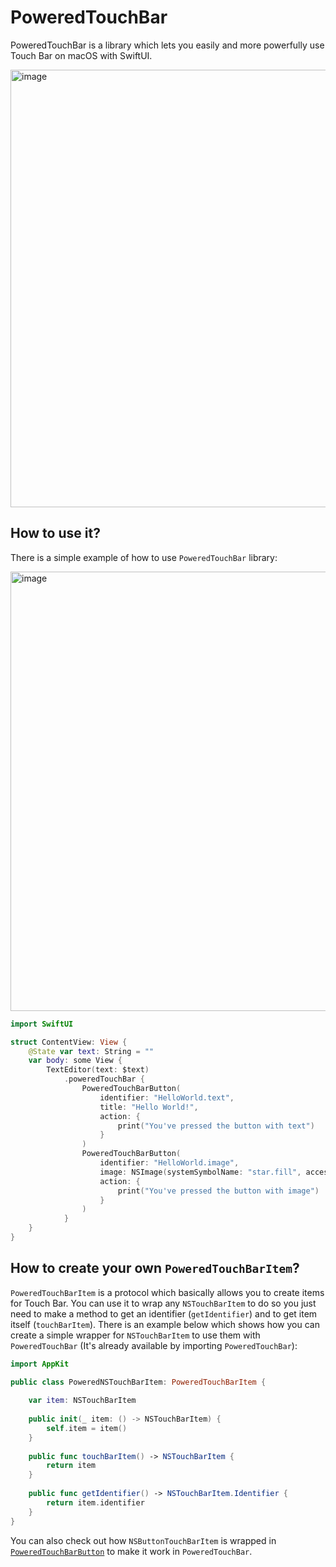 # PoweredTouchBar

PoweredTouchBar is a library which lets you easily and more powerfully use Touch Bar on macOS with SwiftUI.

<img width="700" alt="image" src="https://user-images.githubusercontent.com/17158860/112017767-f9cb1000-8b3e-11eb-82ca-14ad2705f4a8.png">

## How to use it?
There is a simple example of how to use `PoweredTouchBar` library:

<img width="703" alt="image" src="https://user-images.githubusercontent.com/17158860/112017959-28e18180-8b3f-11eb-92dc-e629964a4360.png">

```swift
import SwiftUI

struct ContentView: View {
    @State var text: String = ""
    var body: some View {
        TextEditor(text: $text)
            .poweredTouchBar {
                PoweredTouchBarButton(
                    identifier: "HelloWorld.text",
                    title: "Hello World!",
                    action: {
                        print("You've pressed the button with text")
                    }
                )
                PoweredTouchBarButton(
                    identifier: "HelloWorld.image",
                    image: NSImage(systemSymbolName: "star.fill", accessibilityDescription: nil)!,
                    action: {
                        print("You've pressed the button with image")
                    }
                )
            }
    }
}
```

## How to create your own `PoweredTouchBarItem`?
`PoweredTouchBarItem` is a protocol which basically allows you to create items for Touch Bar.
You can use it to wrap any `NSTouchBarItem` to do so you just need to make a method to get
an identifier (`getIdentifier`) and to get item itself (`touchBarItem`). There is an example below
which shows how you can create a simple wrapper for `NSTouchBarItem` to use them with 
`PoweredTouchBar` (It's already available by importing `PoweredTouchBar`):
```swift
import AppKit

public class PoweredNSTouchBarItem: PoweredTouchBarItem {
    
    var item: NSTouchBarItem
    
    public init(_ item: () -> NSTouchBarItem) {
        self.item = item()
    }
    
    public func touchBarItem() -> NSTouchBarItem {
        return item
    }
    
    public func getIdentifier() -> NSTouchBarItem.Identifier {
        return item.identifier
    }
}
```
You can also check out how `NSButtonTouchBarItem` is wrapped in [`PoweredTouchBarButton`](https://github.com/pkosilo/PoweredTouchBar/blob/main/Sources/PoweredTouchBar/PoweredTouchBarItems/PoweredTouchBarButton.swift) to make it work in `PoweredTouchBar`.
